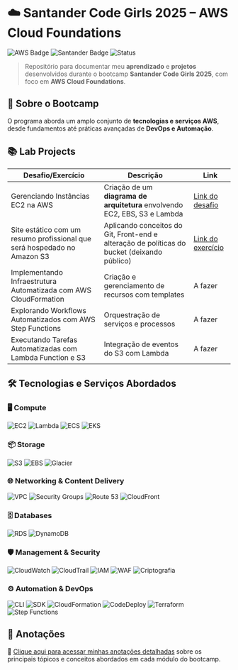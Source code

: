 # ☁️ Santander Code Girls 2025 – AWS Cloud Foundations  

![AWS Badge](https://img.shields.io/badge/AWS-Cloud-orange?style=for-the-badge&logo=amazonaws)
![Santander Badge](https://img.shields.io/badge/Santander%20Code%20Girls-2025-red?style=for-the-badge&logo=santander)
![Status](https://img.shields.io/badge/Status-Em%20Desenvolvimento-green?style=for-the-badge)

> Repositório para documentar meu **aprendizado** e **projetos** desenvolvidos durante o bootcamp **Santander Code Girls 2025**, com foco em **AWS Cloud Foundations**.  


## 🚀 Sobre o Bootcamp  
O programa aborda um amplo conjunto de **tecnologias e serviços AWS**, desde fundamentos até práticas avançadas de **DevOps e Automação**.  


## 📚 Lab Projects  

| Desafio/Exercício | Descrição | Link |
|-------------------|-----------|------|
| Gerenciando Instâncias EC2 na AWS | Criação de um **diagrama de arquitetura** envolvendo EC2, EBS, S3 e Lambda | [Link do desafio](./Desafios%20e%20Exercicios/Gerenciando%20Instâncias%20EC2/Diagrama%20AWS%20-%20EC2.png) |
| Site estático com um resumo profissional que será hospedado no Amazon S3 | Aplicando conceitos do Git, Front-end e alteração de políticas do bucket (deixando público) | [Link do exercício](https://desafioawsantander.s3.us-east-1.amazonaws.com/Resumo+Profissional/index.html)
| Implementando Infraestrutura Automatizada com AWS CloudFormation | Criação e gerenciamento de recursos com templates | A fazer |
| Explorando Workflows Automatizados com AWS Step Functions | Orquestração de serviços e processos | A fazer |
| Executando Tarefas Automatizadas com Lambda Function e S3 | Integração de eventos do S3 com Lambda | A fazer |

## 🛠️ Tecnologias e Serviços Abordados  

### 🖥️ **Compute**  
![EC2](https://img.shields.io/badge/Amazon%20EC2-FF9900?style=flat-square&logo=amazonec2&logoColor=white)
![Lambda](https://img.shields.io/badge/AWS%20Lambda-FF9900?style=flat-square&logo=awslambda&logoColor=white)
![ECS](https://img.shields.io/badge/Amazon%20ECS-FF9900?style=flat-square&logo=amazonaws&logoColor=white)
![EKS](https://img.shields.io/badge/Amazon%20EKS-FF9900?style=flat-square&logo=amazonaws&logoColor=white)

### 📦 **Storage**  
![S3](https://img.shields.io/badge/Amazon%20S3-569A31?style=flat-square&logo=amazons3&logoColor=white)
![EBS](https://img.shields.io/badge/Amazon%20EBS-232F3E?style=flat-square&logo=amazonaws&logoColor=white)
![Glacier](https://img.shields.io/badge/Amazon%20Glacier-232F3E?style=flat-square&logo=amazonaws&logoColor=white)

### 🌐 **Networking & Content Delivery**  
![VPC](https://img.shields.io/badge/Amazon%20VPC-232F3E?style=flat-square&logo=amazonaws&logoColor=white)
![Security Groups](https://img.shields.io/badge/Security%20Groups-232F3E?style=flat-square&logo=amazonaws&logoColor=white)
![Route 53](https://img.shields.io/badge/Amazon%20Route%2053-232F3E?style=flat-square&logo=amazonaws&logoColor=white)
![CloudFront](https://img.shields.io/badge/Amazon%20CloudFront-232F3E?style=flat-square&logo=amazonaws&logoColor=white)

### 🗄️ **Databases**  
![RDS](https://img.shields.io/badge/Amazon%20RDS-527FFF?style=flat-square&logo=amazonrds&logoColor=white)
![DynamoDB](https://img.shields.io/badge/Amazon%20DynamoDB-4053D6?style=flat-square&logo=amazondynamodb&logoColor=white)

### 🛡️ **Management & Security**  
![CloudWatch](https://img.shields.io/badge/AWS%20CloudWatch-FF4F8B?style=flat-square&logo=amazonaws&logoColor=white)
![CloudTrail](https://img.shields.io/badge/AWS%20CloudTrail-FF4F8B?style=flat-square&logo=amazonaws&logoColor=white)
![IAM](https://img.shields.io/badge/AWS%20IAM-FF4F8B?style=flat-square&logo=amazonaws&logoColor=white)
![WAF](https://img.shields.io/badge/AWS%20WAF-FF4F8B?style=flat-square&logo=amazonaws&logoColor=white)
![Criptografia](https://img.shields.io/badge/Criptografia-232F3E?style=flat-square&logo=lock&logoColor=white)

### ⚙️ **Automation & DevOps**  
![CLI](https://img.shields.io/badge/AWS%20CLI-232F3E?style=flat-square&logo=aws&logoColor=white)
![SDK](https://img.shields.io/badge/AWS%20SDKs-232F3E?style=flat-square&logo=aws&logoColor=white)
![CloudFormation](https://img.shields.io/badge/AWS%20CloudFormation-232F3E?style=flat-square&logo=amazonaws&logoColor=white)
![CodeDeploy](https://img.shields.io/badge/AWS%20CodeDeploy-232F3E?style=flat-square&logo=amazonaws&logoColor=white)
![Terraform](https://img.shields.io/badge/Terraform-7B42BC?style=flat-square&logo=terraform&logoColor=white)
![Step Functions](https://img.shields.io/badge/AWS%20Step%20Functions-232F3E?style=flat-square&logo=amazonaws&logoColor=white)


## 📝 Anotações  

📎 [Clique aqui para acessar minhas anotações detalhadas](Anotações/README.md) sobre os principais tópicos e conceitos abordados em cada módulo do bootcamp.